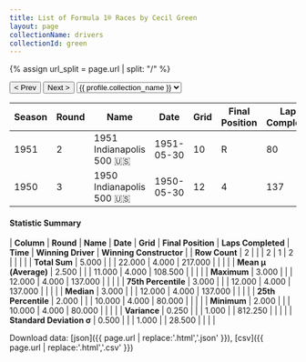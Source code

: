 ```yaml
---
title: List of Formula 1® Races by Cecil Green
layout: page
collectionName: drivers
collectionId: green
---
```


{% assign url_split = page.url | split: "/" %}
<div id="collection-navigation">
<button onclick="selector.options[selector.selectedIndex-1].value && (window.location = selector.options[selector.selectedIndex-1].value);">&lt; Prev</button>
<button onclick="selector.options[selector.selectedIndex+1].value && (window.location = selector.options[selector.selectedIndex+1].value);">Next &gt;</button>
<select id="selector" onchange="this.options[this.selectedIndex].value && (window.location = this.options[this.selectedIndex].value);">
  {% for collectionId in site.data[page.collectionName].refs %}
    {% if collectionId == page.collectionId %}
      {% assign selected = "selected" %}
    {% else %}
      {% assign selected = "" %}
    {% endif %}
    {% assign profile = site.data[page.collectionName][collectionId].profile %}
    <option value="/f1/{{ page.collectionName }}/{{ collectionId }}/{{ url_split[4] }}" {{ selected }}>{{ profile.collection_name }}</option>
  {% endfor %}
</select>
</div>

| Season | Round | Name | Date | Grid | Final Position | Laps Completed | Time | Winning Driver | Winning Constructor |
|--|--|--|--|--|--|--|--|--|--|
| 1951 | 2 | 1951 Indianapolis 500 🇺🇸 | 1951-05-30 | 10 | R | 80 |   | Lee Wallard 🇺🇸 | Kurtis Kraft 🇺🇸 |
| 1950 | 3 | 1950 Indianapolis 500 🇺🇸 | 1950-05-30 | 12 | 4 | 137 |   | Johnnie Parsons 🇺🇸 | Kurtis Kraft 🇺🇸 |

#### Statistic Summary

| **Column** | **Round** | **Name** | **Date** | **Grid** | **Final Position** | **Laps Completed** | **Time** | **Winning Driver** | **Winning Constructor** |
| **Row Count** | 2 |  |  | 2 | 1 | 2 |  |  |  |
| **Total Sum** | 5.000 |  |  | 22.000 | 4.000 | 217.000 |  |  |  |
| **Mean μ (Average)** | 2.500 |  |  | 11.000 | 4.000 | 108.500 |  |  |  |
| **Maximum** | 3.000 |  |  | 12.000 | 4.000 | 137.000 |  |  |  |
| **75th Percentile** | 3.000 |  |  | 12.000 | 4.000 | 137.000 |  |  |  |
| **Median** | 3.000 |  |  | 12.000 | 4.000 | 137.000 |  |  |  |
| **25th Percentile** | 2.000 |  |  | 10.000 | 4.000 | 80.000 |  |  |  |
| **Minimum** | 2.000 |  |  | 10.000 | 4.000 | 80.000 |  |  |  |
| **Variance** | 0.250 |  |  | 1.000 |  | 812.250 |  |  |  |
| **Standard Deviation σ** | 0.500 |  |  | 1.000 |  | 28.500 |  |  |  |

Download data: [json]({{ page.url | replace:'.html','.json' }}), [csv]({{ page.url | replace:'.html','.csv' }})

